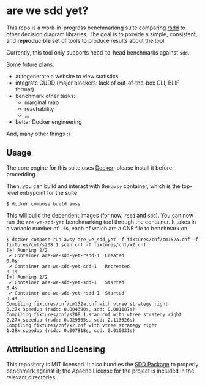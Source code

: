 # are we sdd yet?

This repo is a work-in-progress benchmarking suite comparing [rsdd](https://github.com/neuppl/rsdd) to other decision diagram libraries. The goal is to provide a simple, consistent, and **reproducible** set of tools to produce results about the tool.

Currently, this tool only supports head-to-head benchmarks against `sdd`.

Some future plans:

- autogenerate a website to view statistics
- integrate CUDD (major blockers: lack of out-of-the-box CLI, BLIF format)
- benchmark other tasks:
  - marginal map
  - reachability
  - ...
- better Docker engineering

And, many other things :)

## Usage

The core engine for this suite uses [Docker](https://www.docker.com/); please install it before procedding.

Then, you can build and interact with the `awsy` container, which is the top-level entrypoint for the suite.

```
$ docker compose build awsy
```

This will build the dependent images (for now, `rsdd` and `sdd`). You can now run the `are-we-sdd-yet` benchmarking tool through the container. It takes in a variadic number of `-f`s, each of which are a CNF file to benchmark on.

```
$ docker compose run awsy are_we_sdd_yet -f fixtures/cnf/cm152a.cnf -f fixtures/cnf/s208.1.scan.cnf -f fixtures/cnf/x2.cnf
[+] Running 2/2
 ✔ Container are-we-sdd-yet-rsdd-1  Created                                                                                                    0.0s
 ✔ Container are-we-sdd-yet-sdd-1   Recreated                                                                                                  0.1s
[+] Running 2/2
 ✔ Container are-we-sdd-yet-sdd-1   Started                                                                                                    0.4s
 ✔ Container are-we-sdd-yet-rsdd-1  Started                                                                                                    0.4s
Compiling fixtures/cnf/cm152a.cnf with vtree strategy right
0.27x speedup (rsdd: 0.004390s, sdd: 0.001187s)
Compiling fixtures/cnf/s208.1.scan.cnf with vtree strategy right
2.27x speedup (rsdd: 0.929565s, sdd: 2.113326s)
Compiling fixtures/cnf/x2.cnf with vtree strategy right
1.28x speedup (rsdd: 0.007818s, sdd: 0.010031s)
```

## Attribution and Licensing

This repository is MIT licensed. It also bundles the [SDD Package](http://reasoning.cs.ucla.edu/sdd/) to properly benchmark against it; the Apache License for the project is included in the relevant directories.
